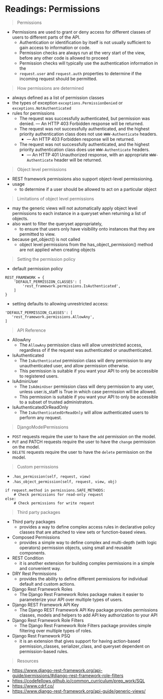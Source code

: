 # Readings: Permissions 


> Permissions 
- Permissions are used to grant or deny access for different classes of users to different parts of the API.
  - Authentication or identification by itself is not usually sufficient to gain access to information or code.
  - Permission checks are always run at the very start of the view, before any other code is allowed to proceed
  - Permission checks will typically use the authentication information in the 
  - `request.user` and `request.auth` properties to determine if the incoming request should be permitted.


> How permissions are determined
- always defined as a list of permission classes
- the types of exception `exceptions.PermissionDenied` or `exceptions.NotAuthenticated` 
- rules for permissions
  - The request was successfully authenticated, but permission was denied. — An HTTP 403 Forbidden response will be returned.
  - The request was not successfully authenticated, and the highest priority authentication class does not use `WWW-Authenticate` headers.
    - — An HTTP 403 Forbidden response will be returned.
  - The request was not successfully authenticated, and the highest priority authentication class does use `WWW-Authenticate` headers.
    - — An HTTP 401 Unauthorized response, with an appropriate `WWW-Authenticate` header will be returned.

> Object level permissions
- REST framework permissions also support object-level permissioning.
- usage 
  - to determine if a user should be allowed to act on a particular object


> Limitations of object level permissions
- may the generic views will not automatically apply object level permissions to each instance in a queryset when returning a list of objects.
- also want to filter the queryset appropriately,
  - to ensure that users only have visibility onto instances that they are permitted to view.
- because get_object() is not called 
  - object level permissions from the has_object_permission() method are not applied when creating objects


> Setting the permission policy
- default permission policy
```
REST_FRAMEWORK = {
    'DEFAULT_PERMISSION_CLASSES': [
        'rest_framework.permissions.IsAuthenticated',
    ]
}
```
- setting defaults to allowing unrestricted access: 
```
'DEFAULT_PERMISSION_CLASSES': [
   'rest_framework.permissions.AllowAny',
]
```


> API Reference 
- AllowAny
  - The `AllowAny` permission class will allow unrestricted access, regardless of if the request was authenticated or unauthenticated.
- IsAuthenticated
  - The `IsAuthenticated` permission class will deny permission to any unauthenticated user, and allow permission otherwise.
  - This permission is suitable if you want your API to only be accessible to registered users.
- IsAdminUser
  - The `IsAdminUser` permission class will deny permission to any user, unless user.is_staff is True in which case permission will be allowed.
  - This permission is suitable if you want your API to only be accessible to a subset of trusted administrators.
- IsAuthenticatedOrReadOnly
  - The `IsAuthenticatedOrReadOnly` will allow authenticated users to perform any request. 


> DjangoModelPermissions 
- `POST` requests require the user to have the `add` permission on the model.
- `PUT` and PATCH requests require the user to have the `change` permission on the model.
- `DELETE` requests require the user to have the `delete` permission on the model.


> Custom permissions 
- `.has_permission(self, request, view)`
- `.has_object_permission(self, request, view, obj)`
```
if request.method in permissions.SAFE_METHODS:
    # Check permissions for read-only request
else:
    # Check permissions for write request
```


> Third party packages 
- Third party packages
  - provides a way to define complex access rules in declarative policy classes that are attached to view sets or function-based views.
- Composed Permissions
  - provides a simple way to define complex and multi-depth (with logic operators) permission objects, using small and reusable components.
- REST Condition
  - it is another extension for building complex permissions in a simple and convenient way.
- DRY Rest Permissions
  - provides the ability to define different permissions for individual default and custom actions.
- Django Rest Framework Roles
  - The Django Rest Framework Roles package makes it easier to parameterize your API over multiple types of users.
- Django REST Framework API Key
  - The Django REST Framework API Key package provides permissions classes, models and helpers to add API key authorization to your API
- Django Rest Framework Role Filters
  - The Django Rest Framework Role Filters package provides simple filtering over multiple types of roles.
- Django Rest Framework PSQ
  - it  is an extension that gives support for having action-based permission_classes, serializer_class, and queryset dependent on permission-based rules. 


> Resources 
- https://www.django-rest-framework.org/api-guide/permissions/#django-rest-framework-role-filters
- https://codefellows.github.io/common_curriculum/prep_work/SQL
- https://www.cdrf.co/
- https://www.django-rest-framework.org/api-guide/generic-views/